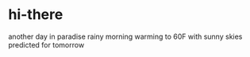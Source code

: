 # hi-there
another day in paradise
rainy morning warming to 60F with sunny skies predicted for tomorrow
